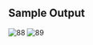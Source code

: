 ## Sample Output

![88](https://github.com/user-attachments/assets/ea77ba84-665e-4002-9b3f-97d40da8f653)
![89](https://github.com/user-attachments/assets/32285710-2927-4081-ae94-ea277dc5c7fa)
